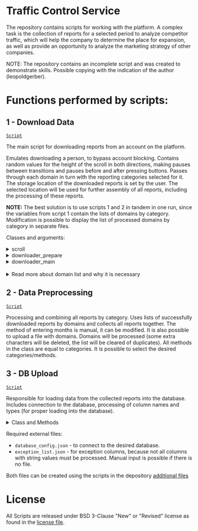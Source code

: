 # Traffic Control Service

The repository contains scripts for working with the platform. A complex task is the collection of reports for a selected period to analyze competitor traffic, which will help the company to determine the place for expansion, as well as provide an opportunity to analyze the marketing strategy of other companies.

NOTE: The repository contains an incomplete script and was created to demonstrate skills. Possible copying with the indication of the author (leopoldgerber).

# Functions performed by scripts:

## 1 - Download Data
<code>[Script](1%20-%20Download%20Data.py)</code>

The main script for downloading reports from an account on the platform. 

Emulates downloading a person, to bypass account blocking. Contains random values for the height of the scroll in both directions, making pauses between transitions and pauses before and after pressing buttons.
Passes through each domain in turn with the reporting categories selected for it. The storage location of the downloaded reports is set by the user. The selected location will be used for further assembly of all reports, including the processing of these reports.

<b>NOTE:</b> The best solution is to use scripts 1 and 2 in tandem in one run, since the variables from script 1 contain the lists of domains by category. Modification is possible to display the list of processed domains by category in separate files. 

Classes and arguments:

<details close>
<summary>scroll</summary>
The arguments can be set by the user, by default, the arguments are passed inside the main class, since the height of the pages by category differs and processing requires the visibility of buttons when using the script.
<br>

Methods:
- <code>.scroll_down</code> Contains 3 (if 'short' was selected) and 7 (if 'long' was selected) repeated actions with fixing the previous random variable. From the beginning of the page to the end or the desired height of visibility of the button.
- <code>.scroll_up</code> Same as .scroll_down, but for the opposite direction.  
 
<br>
</details> 

<details close>
<summary>downloader_prepare</summary>
Launches the driver (the path to the driver is specified by the user himself in the arguments), navigates to the link specified by the user. Authorization to the user's account takes place (login and password must be specified in the arguments), a fake domain search is launched to crawl the page with the primary search (then the domains will be passed to the search bar).
<br>

Arguments:
- <code>login</code> of the account 
- <code>password</code> of the account 
- <code>fake domain</code> (to overcome the first search page, then a search bar will be used)
- <code>driver path</code>
- <code>link</code> to the platform's website (preferably to the authorization page)
- <code>downloaded files path</code> (required for further processing)
 
<br>
</details> 

<details close>
<summary>downloader_main</summary>
The class passes through all categories selected by the user. The arguments are passed a file with domains, the beginning and end of the list of domains (numeric values or string values during modification), the selected categories and enabling notifications about the end of work on the domain (False by default).
<br>
 
Category arguments:
- <code>overview</code> Contains information about organic and inorganic traffic. 
- <code>backlinks</code> Information from where the user came from.
- <code>anchors</code> Anchor texts linking to the domain.
- <code>tbd_visits</code> Trend by devices, subcategory "Visits". Contains information about the number of visits.
- <code>tbd_unique</code> Trend by devices, subcategory "Unique". Contains information about unique users.
- <code>tbd_duration</code> Trend by devices, subcategory "Duration". Contains information about the time of visits.
- <code>tbd_bounce_rate</code> Trend by devices, subcategory "Bounce Rate". Contains information about the bounce rate.
- <code>traffic_sources</code> Traffic source information.
- <code>traffic_journey</code> Information about transitions after visiting the page.
- <code>traffic_countries</code> Traffic information by country.
- <code>status_alert</code> Notification of the end of work on the domain.
  
<br>
</details> 

<br>

<details close>
<summary>Read more about domain list and why it is necessary</summary>
<br>
 
***
 
Since downloadable reports, in most cases, do not have a domain in the name, it is necessary to consider the result of the download. In addition to the division by month (1 month - 1 report), there are also subcategories that form 1 category (1 subcategory - 1 report).

<br>

There are three results of downloads: 
- the report was successfully downloaded and contains all the data.
- the report was downloaded, but does not contain data (no data from the platform side).
- the report cannot be downloaded, because the platform has not updated the data for you

***
 
<br>
</details> 

## 2 - Data Preprocessing
<code>[Script](2%20-%20Data%20Preprocessing.py)</code>

Processing and combining all reports by category. Uses lists of successfully downloaded reports by domains and collects all reports together.
The method of entering months is manual, it can be modified. It is also possible to upload a file with domains. Domains will be processed (some extra characters will be deleted, the list will be cleared of duplicates).
All methods in the class are equal to categories. It is possible to select the desired categories/methods.

## 3 - DB Upload
<code>[Script](3%20-%20DB%20Upload.py)</code>

Responsible for loading data from the collected reports into the database. Includes connection to the database, processing of column names and types (for proper loading into the database).

<details close>
<summary>Class and Methods</summary>
<br>
 
Methods:
- <code>upload_files</code> Loads all output files from the destination folder of the previous script (where processed and merged reports are stored).
- <code>columns_change_name</code> To correctly assign a name to the fields in the database, you need to correct the name of the columns of the datasets.
- <code>punctuation_search</code> Search for punctuation for correct processing of queries used to load data into the database.
- <code>columns_punctuation</code> Search for punctuation inside each column (by values).
- <code>columns_edit</code> Processing values with punctuation inside the value. Excluding columns in the exclusion list (information will follow).
- <code>db_connect</code> Connecting to the database.
 
Class:
- <code>get_column_type</code> Checking columns for data type to correctly determine the data type of fields in the database.
- <code>create_table</code> Creating a table, the name is determined by the name of the dataframe.
- <code>alter_columns</code> For automation, columns from the dataframe are added alternately.
- <code>insert_rows</code> Adding rows to a table.
  
<br>
</details> 

Required external files: 
- <code>database_config.json</code> - to connect to the desired database.
- <code>exception_list.json</code> - for exception columns, because not all columns with string values must be processed. Manual input is possible if there is no file.

Both files can be created using the scripts in the depository [additional files](additional%20files/)

# License

All Scripts are released under BSD 3-Clause "New" or "Revised" license as found in the [license file](/LICENSE).
